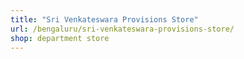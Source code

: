 ```yaml
---
title: "Sri Venkateswara Provisions Store"
url: /bengaluru/sri-venkateswara-provisions-store/
shop: department store
---
```

